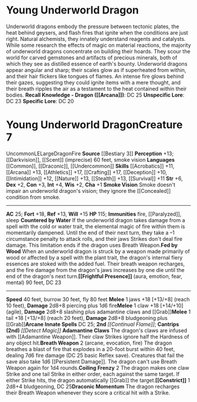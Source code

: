 ﻿---
ac: '25'
alignment: LE
all_resistance: null
burrow_speed: '30'
charisma: '+1'
climb_speed: null
constitution: '+3'
creature_ability:
- Adamantine Claws
- Breath Weapon
- Coiling Frenzy
- Constrict
- Countered by Water
- Draconic
- Momentum
- Fed by Wood
- Frightful Presence
- Smoke Vision
creature_family: '[[DATABASE/monsterfamily/Dragon, Underworld|Dragon, Underworld]]'
description: 'Underworld dragons embody the pressure between tectonic plates, the
  heat behind geysers, and flash fires that ignite when the conditions are just right.
  Natural alchemists, they innately understand reagents and catalysts. While some
  research the effects of magic on material reactions, the majority of underworld
  dragons concentrate on building their hoards. They scour the world for carved gemstones
  and artifacts of precious minerals, both of which they see as distilled essence
  of earth''s bounty.<br/><br/> Underworld dragons appear angular and sharp; their
  scales glow as if superheated from within, and their hair flickers like tongues
  of flames. An intense fire glows behind their gazes, suggesting they could ignite
  items with a mere thought, and their breath ripples the air as a testament to the
  heat contained within their bodies.<br/><br/><b><u>Recall Knowledge - Dragon</u>
  ( [[DATABASE/skill/Arcana|Arcana]] )</b>: DC 25<br/><b><u>Unspecific Lore</u></b>:
  DC 23<br/><b><u>Specific Lore</u></b>: DC 20'
dexterity: '+2'
element: Fire
fly_speed: '80'
fortitude: '+18'
hardness: null
hp: '115'
id: '1134'
immunity:
- fire
- '[[DATABASE/condition/Paralyzed|paralyzed]]'
- '[[DATABASE/trait/Sleep|sleep]]'
intelligence: '+4'
land_speed: '40'
language:
- '[[DATABASE/language/Common|Common]]'
- '[[DATABASE/language/Draconic|Draconic]]'
- '[[DATABASE/language/Undercommon|Undercommon]]'
level: '7'
max_speed: '80'
name: Young Underworld Dragon
perception: '+13'
rarity: Uncommon
reflex: '+13'
resistance: null
rus_type_level: null
school: null
sense:
- '[[DATABASE/monsterability/Darkvision|darkvision]]'
- '[[DATABASE/monsterability/Scent|scent]] (imprecise) 60 feet'
- smoke vision
size: Large
skill:
- '[[DATABASE/skill/Acrobatics|Acrobatics]] +11'
- '[[DATABASE/skill/Arcana|Arcana]] +13'
- '[[DATABASE/skill/Athletics|Athletics]] +17'
- '[[DATABASE/skill/Crafting|Crafting]] +17'
- '[[DATABASE/skill/Deception|Deception]] +10'
- '[[DATABASE/skill/Intimidation|Intimidation]] +12'
- '[[DATABASE/skill/Nature|Nature]] +13'
- '[[DATABASE/skill/Stealth|Stealth]] +13'
- '[[DATABASE/skill/Survival|Survival]] +11'
source: '[[DATABASE/source/Bestiary 3|Bestiary 3]]'
speed:
- 40 feet
- burrow 30 feet
- fly 80 feet
spell:
- '[[DATABASE/spell/Continual Flame|Continual Flame]]'
- '[[DATABASE/spell/Detect Magic|Detect Magic]]'
strength: '+6'
strength_req: '6'
strongest_save:
- Fortitude
swim_speed: null
trait:
- '[[DATABASE/trait/Dragon|Dragon]]'
- '[[DATABASE/trait/Fire|Fire]]'
- '[[DATABASE/trait/Uncommon|Uncommon]]'
type: Creature
vision: Darkvision
weakest_save:
- Reflex
weakness: null
will: '+15'
wisdom: '+2'

---
# Young Underworld Dragon

Underworld dragons embody the pressure between tectonic plates, the heat behind geysers, and flash fires that ignite when the conditions are just right. Natural alchemists, they innately understand reagents and catalysts. While some research the effects of magic on material reactions, the majority of underworld dragons concentrate on building their hoards. They scour the world for carved gemstones and artifacts of precious minerals, both of which they see as distilled essence of earth's bounty.
 Underworld dragons appear angular and sharp; their scales glow as if superheated from within, and their hair flickers like tongues of flames. An intense fire glows behind their gazes, suggesting they could ignite items with a mere thought, and their breath ripples the air as a testament to the heat contained within their bodies.
**Recall Knowledge - Dragon ([[Arcana]])**: DC 25
**Unspecific Lore**: DC 23
**Specific Lore**: DC 20

# Young Underworld Dragon<span class="item-type">Creature 7</span>

<span class="trait-uncommon item-trait">Uncommon</span><span class="trait-alignment item-trait">LE</span><span class="trait-size item-trait">Large</span><span class="item-trait">Dragon</span><span class="item-trait">Fire</span>
**Source** [[Bestiary 3]]
**Perception** +13; [[Darkvision]], [[Scent]] (imprecise) 60 feet, smoke vision
**Languages** [[Common]], [[Draconic]], [[Undercommon]]
**Skills** [[Acrobatics]] +11, [[Arcana]] +13, [[Athletics]] +17, [[Crafting]] +17, [[Deception]] +10, [[Intimidation]] +12, [[Nature]] +13, [[Stealth]] +13, [[Survival]] +11
**Str** +6, **Dex** +2, **Con** +3, **Int** +4, **Wis** +2, **Cha** +1
**Smoke Vision** Smoke doesn't impair an underworld dragon's vision; they ignore the [[Concealed]] condition from smoke.

---
**AC** 25; **Fort** +18, **Ref** +13, **Will** +15
**HP** 115; **Immunities** fire, [[Paralyzed]], sleep
<span class="in-box-ability">**Countered by Water** If the underworld dragon takes damage from a spell with the cold or water trait, the elemental magic of fire within them is momentarily dampened. Until the end of their next turn, they take a –1 circumstance penalty to attack rolls, and their jaws Strikes don't deal fire damage. This limitation ends if the dragon uses Breath Weapon.</span><span class="in-box-ability">**Fed by Wood** When an underworld dragon is struck by a weapon made primarily of wood or affected by a spell with the plant trait, the dragon's internal fiery essences are stoked with the added fuel. Their breath weapon recharges, and the fire damage from the dragon's jaws increases by one die until the end of the dragon's next turn.</span><span class="in-box-ability">**[[Frightful Presence]]** (aura, emotion, fear, mental) 90 feet, DC 23</span>

---
**Speed** 40 feet, burrow 30 feet, fly 80 feet
<span class="in-box-ability">**Melee** <span class="action-icon">1</span> jaws +18 [+13/+8] (reach 10 feet), **Damage** 2d8+8 piercing plus 1d6 fire</span><span class="in-box-ability">**Melee** <span class="action-icon">1</span> claw +18 [+14/+10] (agile), **Damage** 2d8+8 slashing plus adamantine claws and [[Grab]]</span><span class="in-box-ability">**Melee** <span class="action-icon">1</span> tail +18 [+13/+8] (reach 20 feet), **Damage** 2d8+8 bludgeoning plus [[Grab]]</span>**Arcane Innate Spells** DC 25; **2nd** _[[Continual Flame]]_; **Cantrips** **(2nd)** _[[Detect Magic]]_
<span class="in-box-ability">**Adamantine Claws** The dragon's claws are infused with [[Adamantine Weapon]]. Their claw Strikes ignore half the Hardness of any object hit.</span><span class="in-box-ability">**Breath Weapon** <span class="action-icon">2</span> (arcane, evocation, fire) The dragon breathes a blast of fire that explodes in a 20-foot burst within 40 feet, dealing 7d6 fire damage (DC 25 basic Reflex save). Creatures that fail the save also take 1d6 [[Persistent Damage]]. The dragon can't use Breath Weapon again for 1d4 rounds.</span><span class="in-box-ability">**Coiling Frenzy** <span class="action-icon">2</span> The dragon makes one claw Strike and one tail Strike in either order, each against the same target. If either Strike hits, the dragon automatically [[Grab]] the target.</span><span class="in-box-ability">**[[Constrict]]** <span class="action-icon">1</span> 2d8+4 bludgeoning, DC 25</span><span class="in-box-ability">**Draconic Momentum** The dragon recharges their Breath Weapon whenever they score a critical hit with a Strike.</span>
